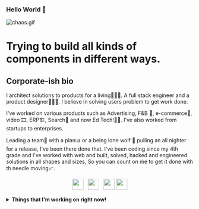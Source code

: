 ### Hello World 👋

![chaos.gif](https://media1.giphy.com/media/l378BzHA5FwWFXVSg/giphy.gif?cid=ecf05e478gbpnf3m2vxf0y5t5831rcrbbgx5rars4s2p8nin&rid=giphy.gif&ct=g)

# Trying to build all kinds of components in different ways.

## Corporate-ish bio

I architect solutions to products for a living👨🏽‍💻. A full stack engineer and a product designer👨🏽‍🎨. I believe in solving users problem to get work done.

I've worked on various products such as Advertising, F&B 🍕, e-commerce🛒, video 🎞️, ERP🏗️, Search🔎 and now Ed Tech!👨‍🎓. I've also worked from startups to enterprises.

Leading a team👥 with a plan📊 or a being lone wolf 🐺 pulling an all nighter for a release, I've been there done that. I've been coding since my 4th grade and I've worked with web and built, solved, hacked and engineered solutions in all shapes and sizes, So you can count on me to get it done with th needle moving📈.

<p align='center'>
<a href="https://www.linkedin.com/in/thearvindnarayan/"><img height="30" src="https://media-exp1.licdn.com/dms/image/C5103AQF67HSujVz8Cg/profile-displayphoto-shrink_400_400/0?e=1605139200&v=beta&t=MjLtujPsMtnGTV_zSnalE_L0sYyGXH2uWcr2G5mUcOU"></a>&nbsp;&nbsp;
<a href="https://www.instagram.com/arwwwind/"><img height="30" src="https://github.com/singhkshitij/singhkshitij/blob/master/instagram.png?raw=true"></a>&nbsp;&nbsp;
<a href="mailto:thearvindnarayan@gmail.com"><img height="30" src="https://github.com/singhkshitij/singhkshitij/blob/master/mail.png?raw=true"></a>
<a href="https://thearvindnarayan.now.sh"><img height="30" src="https://github.com/singhkshitij/singhkshitij/blob/master/blog.png?raw=true"></a>
</p>

<details>
 <summary><strong>Things that I'm working on right now!</strong></summary>
 <ul>
   <li> Building/Architecting a high performing PWA/Webapp for upGrad's LMS. </li>
   <li> Learning and Reaserching on Digital Products (baby steps to becomming a PM)</li>
   <li> Learning Golang. </li>
   <li> Building a Online Timed Assessments and Quizes for upGrad. </li>
   <li> Building a Minimal Design System</li>
  </ul>
</details>
